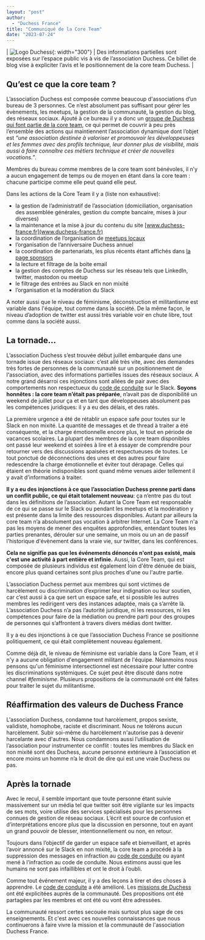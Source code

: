```yaml
---
layout: "post"
author:
  - "Duchess France"
title: "Communiqué de la Core Team"
date: "2023-07-24"
---
```


| ![Logo Duchess](/assets/DUCHESS_logo.png){: width="300"} | Des informations partielles sont exposées sur l’espace public vis à vis de l’association Duchess. Ce billet de blog vise à expliciter l’avis et le positionnement de la core team Duchess. |

## Qu’est ce que la core team ?

L’association Duchess est composée comme beaucoup d'associations d’un bureau de 3 personnes.
Ce n’est absolument pas suffisant pour gérer les évènements, les meetups, la gestion de la communauté, la gestion du blog, des réseaux sociaux.
Ajouté à ce bureau il y a donc un [groupe de Duchess qui font partie de la core team](https://www.duchess-france.fr/core-team/), ce qui permet de couvrir à peu près l’ensemble des actions qui maintiennent l’association dynamique dont l’objet est *“une association destinée à valoriser et promouvoir les développeuses et les femmes avec des profils technique, leur donner plus de visibilité, mais aussi à faire connaître ces métiers technique et créer de nouvelles vocations.”*.

Membres du bureau comme membres de la core team sont bénévoles, il n’y a aucun engagement de temps ou de moyen en étant dans la core team : chacune participe comme elle peut quand elle peut.

Dans les actions de la Core Team il y a (liste non exhaustive):
- la gestion de l’administratif de l’association (domiciliation, organisation des assemblée générales, gestion du compte bancaire, mises à jour diverses)
- la maintenance et la mise à jour du contenu du site [www.duchess-france.fr](www.duchess-france.fr)
- la coordination de l’organisation de [meetups locaux](https://www.meetup.com/duchess-france-meetup/)
- l’organisation de l’anniversaire Duchess annuel
- la coordination de partenariats, les plus récents étant affichés dans [la page sponsors](https://www.duchess-france.fr/sponsors/)
- la lecture et filtrage de la boite email
- la gestion des comptes de Duchess sur les réseau tels que LinkedIn, twitter, mastodon ou meetup
- le filtrage des entrées au Slack en non mixité
- l’organisation et la modération du Slack

A noter aussi que le niveau de féminisme, déconstruction et militantisme est variable dans l'équipe, tout comme dans la société. De la même façon, le niveau d’adoption de twitter est aussi très variable voir en chute libre, tout comme dans la société aussi.

## La tornade…

L’association Duchess s’est trouvée début juillet embarquée dans une tornade issue des réseaux sociaux: c’est allé très vite, avec des demandes très fortes de personnes de la communauté sur un positionnement de l'association, avec des informations partielles issues des réseaux sociaux.
A notre grand désarroi ces injonctions sont allées de pair avec des comportements non respectueux du [code de conduite](https://www.duchess-france.fr/coc/) sur le Slack.
**Soyons honnêtes : la core team n’était pas préparée**, n’avait pas de disponibilité un weekend de juillet pour ça et en tant que développeuses absolument pas les compétences juridiques: il y a eu des délais, et des ratés.

La première urgence a été de rétablir un espace safe pour toutes sur le Slack en non mixité.
La quantité de messages et de thread à traiter a été conséquente, et la charge émotionnelle encore plus, le tout en période de vacances scolaires.
La plupart des membres de la core team disponibles ont passé leur weekend et soirées à lire et à essayer de comprendre pour retourner vers des discussions apaisées et respectueuses de toutes.
Le tout ponctué de déconnections des unes et des autres pour faire redescendre la charge émotionnelle et éviter tout dérapage.
Celles qui étaient en théorie indisponibles sont quand même venues aider tellement il y avait d’informations à traiter.

**Il y a eu des injonctions à ce que l’association Duchess prenne parti dans un conflit public, ce qui était totalement nouveau**: ça n’entre pas du tout dans les définitions de l’association.
Autant la Core Team est responsable de ce qui se passe sur le Slack ou pendant les meetups et la modération y est présente dans la limite des ressources disponibles.
Autant par ailleurs la core team n’a absolument pas vocation à arbitrer Internet.
La Core Team n'a pas les moyens de mener des enquêtes approfondies, entendant toutes les parties prenantes, dérouler sur une semaine, un mois ou un an de passif l'historique d'évènement dans la vraie vie, sur twitter, dans les conférences.

**Cela ne signifie pas que les événements dénoncés n'ont pas existé, mais c'est une activité à part entière et infinie.**
Aussi, la Core Team, qui est composée de plusieurs individus est également loin d'être dénuée de biais, encore plus quand certaines sont plus proches d'une ou l'autre partie.

L’association Duchess permet aux membres qui sont victimes de harcèlement ou discrimination d’exprimer leur indignation ou leur soutien, car c’est aussi à ça que sert un espace safe, et si possible les autres membres les redirigent vers des instances adaptée, mais ça s’arrête là.
L’association Duchess n’a pas l’autorité juridique, ni les ressources, ni les compétences pour faire de la médiation ou prendre parti pour des groupes de personnes qui s’affrontent à travers divers médias dont twitter.

Il y a eu des injonctions à ce que l’association Duchess France se positionne politiquement, ce qui était complètement nouveau également.

Comme déjà dit, le niveau de féminisme est variable dans la Core Team, et il n'y a aucune obligation d'engagement militant de l'équipe.
Néanmoins nous pensons qu'un féminisme intersectionnel est nécessaire pour lutter contre les discriminations systémiques. Ce sujet peut être discuté dans notre channel *#feminisme*.
Plusieurs propositions de la communauté ont été faites pour traiter le sujet du militantisme.

## Réaffirmation des valeurs de Duchess France

L'association Duchess, condamne tout harcèlement, propos sexiste, validiste, homophobe, raciste et discriminant.
Nous ne tolérons aucun harcèlement.
Subir soi-même du harcèlement n'autorise pas à devenir harcelante avec d'autres.
Nous condamnons aussi l’utilisation de l’association pour instrumenter ce conflit : toutes les membres du Slack en non mixité sont des Duchess, aucune personne extérieure à l’association et encore moins un homme n’a le droit de dire qui est une vraie Duchess ou pas.

## Après la tornade

Avec le recul, il semble important que toute personne étant suivie massivement sur un média tel que twitter soit être vigilante sur les impacts de ses mots, voire utilise des services spécialisés pour les personnes connues de gestion de réseau sociaux.
L’écrit est source de confusion et d’interprétations encore plus que la discussion en personne, tout en ayant un grand pouvoir de blesser, intentionnellement ou non, en retour.

Toujours dans l’objectif de garder un espace safe et bienveillant, et après l’avoir annoncé sur le Slack en non mixité, la core team a procédé à la suppression des messages en infraction au [code de conduite](https://www.duchess-france.fr/coc/) ou ayant mené à l’infraction au code de conduite.
Nous estimons aussi que les humains ne sont pas infaillibles et ont le droit à l’oubli.

Comme tout événement majeur, il y a des leçons à tirer et des choses à apprendre.
Le [code de conduite](https://www.duchess-france.fr/coc/) a été amélioré. Les [missions de Duchess](https://www.duchess-france.fr/a-propos/) ont été explicitées auprès de la communauté.
Des propositions ont été partagées par les membres et ont été ou vont être adressées.

La communauté ressort certes secouée mais surtout plus sage de ces enseignements.
Et c'est avec ces nouvelles connaissances que nous continuerons à faire vivre la mission et la communauté de l'association Duchess France.
